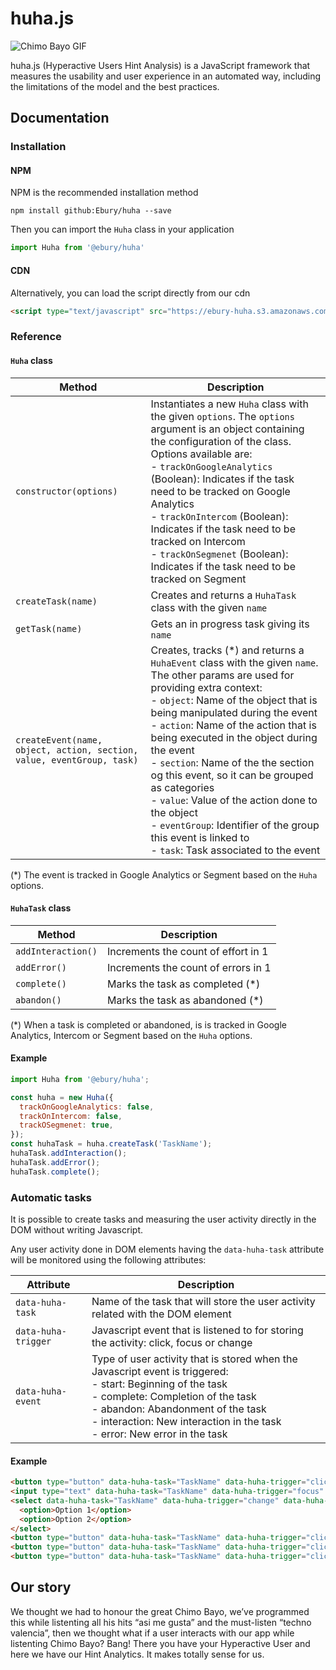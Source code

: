 # huha.js #

![Chimo Bayo GIF](https://img.buzzfeed.com/buzzfeed-static/static/2015-07/9/15/enhanced/webdr06/anigif_enhanced-28562-1436468716-8.gif?downsize=715:*&output-format=auto&output-quality=auto)

huha.js (Hyperactive Users Hint Analysis) is a JavaScript 
framework that measures the usability and user experience
in an automated way, including the limitations of the 
model and the best practices.

## Documentation ##

### Installation ###

#### NPM ####

NPM is the recommended installation method

```
npm install github:Ebury/huha --save
```

Then you can import the `Huha` class in your application

```javascript
import Huha from '@ebury/huha'
```

#### CDN ####

Alternatively, you can load the script directly from our cdn

```html
<script type="text/javascript" src="https://ebury-huha.s3.amazonaws.com/1.1.0/huha.js"></script>
```

### Reference ###

#### `Huha` class ####

Method | Description |
------------- | ------------- |
`constructor(options)` | Instantiates a new `Huha` class with the given `options`. The `options` argument is an object containing the configuration of the class. Options available are:<br>- `trackOnGoogleAnalytics` (Boolean): Indicates if the task need to be tracked on Google Analytics<br>- `trackOnIntercom` (Boolean): Indicates if the task need to be tracked on Intercom<br>- `trackOnSegmenet` (Boolean): Indicates if the task need to be tracked on Segment
`createTask(name)` | Creates and returns a `HuhaTask` class with the given `name`
`getTask(name)` | Gets an in progress task giving its `name`
`createEvent(name, object, action, section, value, eventGroup, task)` | Creates, tracks (*) and returns a `HuhaEvent` class with the given `name`. The other params are used for providing extra context:<br>- `object`: Name of the object that is being manipulated during the event<br>- `action`: Name of the action that is being executed in the object during the event<br>- `section`: Name of the the section og this event, so it can be grouped as categories<br>- `value`: Value of the action done to the object<br>- `eventGroup`: Identifier of the group this event is linked to<br>- `task`: Task associated to the event

(*) The event is tracked in Google Analytics or Segment based on the `Huha` options.

#### `HuhaTask` class ####

Method | Description |
------------- | ------------- |
`addInteraction()` | Increments the count of effort in 1
`addError()` | Increments the count of errors in 1
`complete()` | Marks the task as completed (*)
`abandon()` | Marks the task as abandoned (*)

(*) When a task is completed or abandoned, is is tracked in Google Analytics, Intercom or Segment based on the `Huha` options.

#### Example ####

```javascript
import Huha from '@ebury/huha';

const huha = new Huha({
  trackOnGoogleAnalytics: false,
  trackOnIntercom: false,
  trackOSegmenet: true,
});
const huhaTask = huha.createTask('TaskName');
huhaTask.addInteraction();
huhaTask.addError();
huhaTask.complete();
```

### Automatic tasks ###
It is possible to create tasks and measuring the user activity directly in the DOM without writing Javascript.

Any user activity done in DOM elements having the `data-huha-task` attribute will be monitored using the following
attributes:

Attribute | Description |
------------- | ------------- |
`data-huha-task` | Name of the task that will store the user activity related with the DOM element
`data-huha-trigger` | Javascript event that is listened to for storing the activity: click, focus or change
`data-huha-event` | Type of user activity that is stored when the Javascript event is triggered:<br>- start: Beginning of the task<br>- complete: Completion of the task<br>- abandon: Abandonment of the task<br>- interaction: New interaction in the task<br>- error: New error in the task

#### Example ####

```html
<button type="button" data-huha-task="TaskName" data-huha-trigger="click" data-huha-event="start">Start task</button>
<input type="text" data-huha-task="TaskName" data-huha-trigger="focus" data-huha-event="interaction">
<select data-huha-task="TaskName" data-huha-trigger="change" data-huha-event="interaction">
  <option>Option 1</option>
  <option>Option 2</option>
</select>
<button type="button" data-huha-task="TaskName" data-huha-trigger="click" data-huha-event="error">Error</button>
<button type="button" data-huha-task="TaskName" data-huha-trigger="click" data-huha-event="abandon">Abandon</button>
<button type="button" data-huha-task="TaskName" data-huha-trigger="click" data-huha-event="complete">Complete</button>
```

## Our story ##

We thought we had to honour the great Chimo Bayo, 
we’ve programmed this while listenting all his hits 
“asi me gusta” and the must-listen “techno valencia”, 
then we thought what if a user interacts with our app 
while listenting Chimo Bayo? Bang! There you have your
Hyperactive User and here we have our Hint Analytics. 
It makes totally sense for us.


